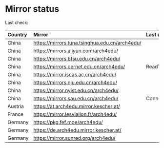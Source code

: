 <script src="./time.js"></script>
# Mirror status
Last check: <script type="text/javascript">localize(1747952684.8979135);</script>

|Country|Mirror|Last update|
|:------|:-----|:----------|
|China|https://mirrors.tuna.tsinghua.edu.cn/arch4edu/|<script type="text/javascript">localize(1747939519);</script>|
|China|https://mirrors.aliyun.com/arch4edu/|<script type="text/javascript">localize(1747939519);</script>|
|China|https://mirrors.bfsu.edu.cn/arch4edu/|<script type="text/javascript">localize(1747896331);</script>|
|China|https://mirrors.cernet.edu.cn/arch4edu/|ReadTimeout|
|China|https://mirror.iscas.ac.cn/arch4edu/|<script type="text/javascript">localize(1747896331);</script>|
|China|https://mirrors.nju.edu.cn/arch4edu/|<script type="text/javascript">localize(1747896331);</script>|
|China|https://mirror.nyist.edu.cn/arch4edu/|<script type="text/javascript">localize(1747896331);</script>|
|China|https://mirrors.sau.edu.cn/arch4edu/|ConnectionError|
|Austria|https://at.arch4edu.mirror.kescher.at/|<script type="text/javascript">localize(1747896331);</script>|
|France|https://mirror.lesviallon.fr/arch4edu/|<script type="text/javascript">localize(1747896331);</script>|
|Germany|https://pkg.fef.moe/arch4edu/|<script type="text/javascript">localize(1747896331);</script>|
|Germany|https://de.arch4edu.mirror.kescher.at/|<script type="text/javascript">localize(1747896331);</script>|
|Germany|https://mirror.sunred.org/arch4edu/|<script type="text/javascript">localize(1747896331);</script>|

<script src="./tablefilter/tablefilter.js"></script>
<script src="./table.js"></script>